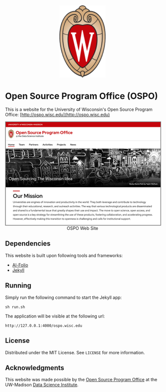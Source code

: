 <p align="center">
  <div align="center">
    <img src="./images/logos/uw-crest.svg" alt="Logo" width="150">
  </div>
</p>

# Open Source Program Office (OSPO)

This is a website for the University of Wisconsin's Open Source Program Office:
[http://ospo.wisc.edu](http://ospo.wisc.edu)

<img src="images/screen-shots/home.png" align="center" style="border:2px solid grey">
<div align="center">OSPO Web Site</div>

## Dependencies

This website is built upon following tools and frameworks:

- [Al-Folio](https://github.com/alshedivat/al-folio)
- [Jekyll](https://jekyllrb.com)

## Running

Simply run the following command to start the Jekyll app:

```
sh run.sh
```

The application will be visible at the following url:
```
http://127.0.0.1:4000/ospo.wisc.edu
```

<!-- LICENSE -->
## License

Distributed under the MIT License. See `LICENSE` for more information.

<!-- ACKNOWLEDGEMENTS -->
## Acknowledgments

This website was made possible by the [Open Source Program Office](https://ospo.wisc.edu) at the UW-Madison [Data Science Institute](https://dsi.wisc.edu).